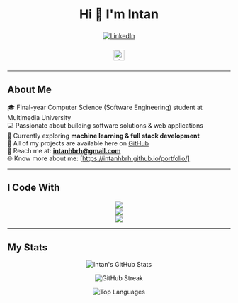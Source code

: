 <h1 align="center">Hi 👋 I'm Intan</h1>

###
<div align="center">

  [![LinkedIn](https://img.shields.io/badge/LinkedIn-0A66C2?style=for-the-badge&logo=linkedin&logoColor=white)](https://www.linkedin.com/in/intanhbrh/)  

</div>

###

<div align="center">
  <a href="https://visitorbadge.io/status?path=intanhbrh" target="_blank">
    <img src="https://api.visitorbadge.io/api/visitors?path=intanhbrh&labelColor=%23e2e8f0&countColor=dodgerblue&labelStyle=upper" height="24" alt="visitors count"/>
  </a>
</div>

###

---

## About Me
🎓 Final-year Computer Science (Software Engineering) student at Multimedia University  
💻 Passionate about building software solutions & web applications  
🌱 Currently exploring **machine learning & full stack development**  
📂 All of my projects are available here on [GitHub](https://github.com/intanhbrh)  
📧 Reach me at: **intanhbrh@gmail.com**  
🌐 Know more about me: [https://intanhbrh.github.io/portfolio/]

---

## I Code With

<p align="center">
  <!-- Frontend -->
  <img src="https://skillicons.dev/icons?i=react,vue,tailwind,bootstrap,materialui,html,css,js,ts" /><br/>
  <!-- Backend & Database -->
  <img src="https://skillicons.dev/icons?i=java,py,php,nodejs,laravel,mysql,firebase" /><br/>
  <!-- Tools -->
  <img src="https://skillicons.dev/icons?i=git,github,postman,figma,linux" />
</p>

---

##  My Stats

<p align="center">
  <img src="https://github-readme-stats.vercel.app/api?username=intanhbrh&show_icons=true&theme=tokyonight" alt="Intan's GitHub Stats" />
</p>

<p align="center">
  <img src="https://github-readme-streak-stats.herokuapp.com/?user=intanhbrh&theme=tokyonight" alt="GitHub Streak" />
</p>

<p align="center">
  <img src="https://github-readme-stats.vercel.app/api/top-langs/?username=intanhbrh&layout=compact&theme=tokyonight" alt="Top Languages" />
</p>

